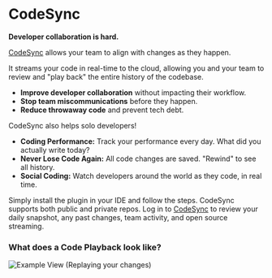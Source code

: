 # CodeSync

**Developer collaboration is hard.** 

[CodeSync](https://www.codesync.com) allows your team to align with changes as they happen.

It streams your code in real-time to the cloud, allowing you and your team to review and "play back" the entire history of the codebase.

* **Improve developer collaboration** without impacting their workflow. 
* **Stop team miscommunications** before they happen. 
* **Reduce throwaway code** and prevent tech debt.

CodeSync also helps solo developers!

*   **Coding Performance:** Track your performance every day. What did you actually write today?
*   **Never Lose Code Again:** All code changes are saved. "Rewind" to see all history.
*   **Social Coding:** Watch developers around the world as they code, in real time.

Simply install the plugin in your IDE and follow the steps. CodeSync supports both public and private repos. Log in to [CodeSync](https://www.codesync.com) to review your daily snapshot, any past changes, team activity, and open source streaming.

### What does a Code Playback look like?

![Example View (Replaying your changes)](https://codesync-images.s3.amazonaws.com/codesync-intro.gif)
